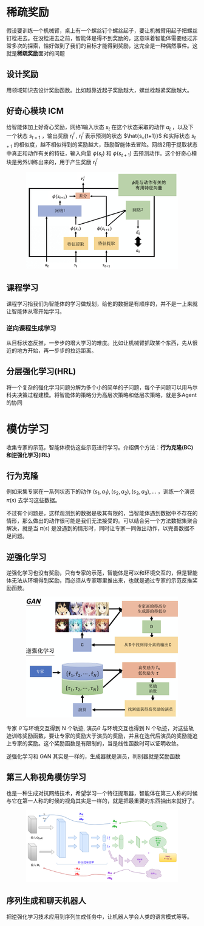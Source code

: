 # 稀疏奖励

假设要训练一个机械臂，桌上有一个螺丝钉个螺丝起子，要让机械臂用起子把螺丝钉栓进去。在没栓进去之前，智能体是得不到奖励的，这意味着智能体需要经过非常多次的探索，恰好做到了我们的目标才能得到奖励，这完全是一种偶然事件。这就是**稀疏奖励**面对的问题

## 设计奖励

用领域知识去设计奖励函数。比如越靠近起子奖励越大，螺丝栓越紧奖励越大。

## 好奇心模块 ICM

给智能体加上好奇心奖励，网络1输入状态 $s_{t}$ 在这个状态采取的动作 $a_{t}$ ，以及下一个状态 $s_{t+1}$ ，输出奖励 $r_{t}^{i}$ , $r_{t}^{i}$ 表示预测的状态 $\hat{s_{t+1}}$ 和实际状态 $s_{t+1}$ 的相似度，越不相似得到的奖励越大，鼓励智能体去冒险。网络2用于提取状态中真正和动作有关的特征，输入向量 $\phi(s_{t})$ 和 $\phi(s_{t+1})$ 去预测动作。这个好奇心模块是另外训练出来的，用于产生奖励 ${r_{t}^{i}}$
<div align='center'>
<img src="../images/c9/好奇心模块.png" alt="好奇心模块" width="400">
</div>

## 课程学习

课程学习指我们为智能体的学习做规划，给他的数据是有顺序的，并不是一上来就让智能体从零开始学习。
### 逆向课程生成学习

从目标状态反推，一步步的增大学习的难度。比如让机械臂抓取某个东西，先从很近的地方开始，再一步步的拉远距离。

## 分层强化学习(HRL)

将一个复杂的强化学习问题分解为多个小的简单的子问题，每个子问题可以用马尔科夫决策过程建模。将智能体的策略分为高层次策略和低层次策略，就是多Agent的协同

# 模仿学习

收集专家的示范，智能体模仿这些示范进行学习。介绍俩个方法：**行为克隆(BC)**和**逆强化学习(IRL)**

## 行为克隆

例如采集专家在一系列状态下的动作 $(s_1,a_1),(s_2,a_2),(s_3,a_3),\ldots$ ，训练一个演员 $\pi(s)$ 去学习这些数据。

不过有个问题是，这样观测到的数据是极其有限的，当智能体遇到数据中不存在的情形，那么做出的动作很可能是我们无法接受的。可以结合另一个方法数据集聚合解决，就是当 $\pi(s)$ 是没遇到的情形时，同时让专家一同做出动作，以完善数据不足问题。

## 逆强化学习

逆强化学习也没有奖励，只有专家的示范，智能体是可以和环境交互的，但是智能体无法从环境得到奖励，而必须从专家哪里推出来，也就是通过专家的示范反推奖励函数。

<div align='center'>
<img src="../images/c9/逆强化学习.png" alt="逆强化学习" width="400">
</div>

专家 $\hat{\theta}$ 与环境交互得到 N 个轨迹, 演员$\theta$ 与环境交互也得到 N 个轨迹，对这些轨迹训练奖励函数，要让专家的奖励大于演员的奖励，并且在迭代后演员的奖励能追上专家的奖励。这个奖励函数是有限制的，当是线性函数时可以证明收敛。

逆强化学习和 GAN 其实是一样的，生成器就是演员，判别器就是奖励函数

## 第三人称视角模仿学习

也是一种生成对抗网络技术，希望学习一个特征提取器，智能体在第三人称的时候与它在第一人称的时候的视角其实是一样的，就是把最重要的东西抽出来就好了。

<div align='center'>
<img src="../images/c9/第三人称.png" alt="第三人称" width="400">
</div>

## 序列生成和聊天机器人

把逆强化学习技术应用到序列生成任务中，让机器人学会人类的语言模式等等。